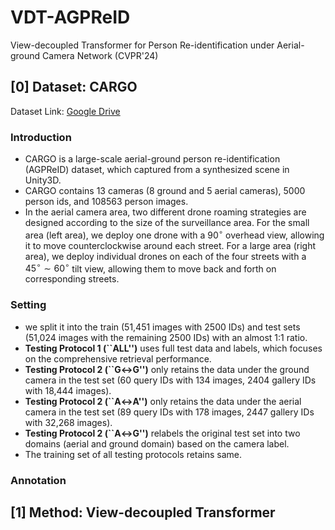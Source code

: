 # VDT-AGPReID
View-decoupled Transformer for Person Re-identification under Aerial-ground Camera Network (CVPR'24)

## [0] Dataset: CARGO
Dataset Link: [Google Drive](https://drive.google.com/file/d/1yDjyH0VtW7efxP3vgQjIqTx2oafCB67t/view?usp=drive_link)

### Introduction
* CARGO is a large-scale aerial-ground person re-identification (AGPReID) dataset, which captured from a synthesized scene in Unity3D.
* CARGO contains 13 cameras (8 ground and 5 aerial cameras), 5000 person ids, and 108563 person images.
* In the aerial camera area, two different drone roaming strategies are designed according to the size of the surveillance area. For the small area (left area), we deploy one drone with a $90^\circ$ overhead view, allowing it to move counterclockwise around each street. For a large area (right area), we deploy individual drones on each of the four streets with a $45^\circ\sim60^\circ$ tilt view, allowing them to move back and forth on corresponding streets. 


### Setting
* we split it into the train (51,451 images with 2500 IDs) and test sets (51,024 images with the remaining 2500 IDs) with an almost 1:1 ratio.
* **Testing Protocol 1 (``ALL'')** uses full test data and labels, which focuses on the comprehensive retrieval performance.
* **Testing Protocol 2 (``G$\leftrightarrow$G'')** only retains the data under the ground camera in the test set (60 query IDs with 134 images, 2404 gallery IDs with 18,444 images).
* **Testing Protocol 2 (``A$\leftrightarrow$A'')** only retains the data under the aerial camera in the test set (89 query IDs with 178 images, 2447 gallery IDs with 32,268 images).
* **Testing Protocol 2 (``A$\leftrightarrow$G'')** relabels the original test set into two domains (aerial and ground domain) based on the camera label.
* The training set of all testing protocols retains same.

### Annotation

## [1] Method: View-decoupled Transformer
